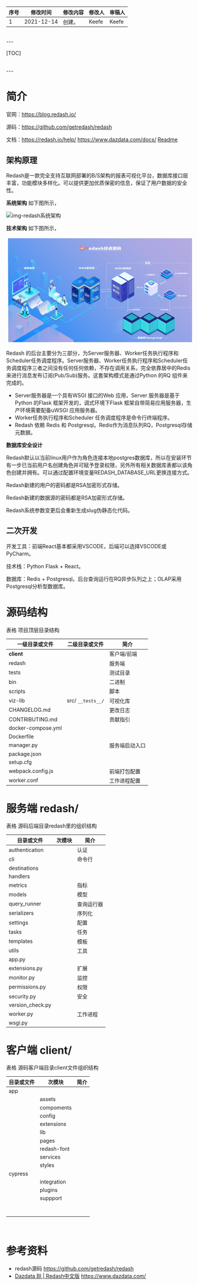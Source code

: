 | 序号 | 修改时间   | 修改内容 | 修改人 | 审稿人 |
| ---- | ---------- | -------- | ------ | ------ |
| 1    | 2021-12-14 | 创建。   | Keefe  | Keefe  |









<br>
---



[TOC]



<br>
---

# 简介

官网：https://blog.redash.io/

源码：https://github.com/getredash/redash

文档：https://redash.io/help/   https://www.dazdata.com/docs/    [Readme](https://github.com/getredash/redash#readme)



## 架构原理

Redash是一款完全支持互联网部署的B/S架构的报表可视化平台，数据库接口层丰富，功能模块多样化。可以提供更加优质保密的信息，保证了用户数据的安全性。

**系统架构**   如下图所示，

![img-redash系统架构](https://www.dazdata.com/docs/assets/jg.jpg)



**技术架构**  如下图所示，

![image-redash技术架构](../../media/ai/dv_redash_001.png)

Redash 的后台主要分为三部分，为Server服务器、Worker任务执行程序和Scheduler任务调度程序。Server服务器、Worker任务执行程序和Scheduler任务调度程序三者之间没有任何任何依赖，不存在调用关系，完全依靠居中的Redis 来进行消息发布订阅(Pub/Sub)服务。这套架构模式是通过Python 的RQ 组件来完成的。

* Server服务器是一个具有WSGI 接口的Web 应用，Server 服务器是基于Python 的Flask 框架开发的，调式环境下Flask 框架自带简易应用服务器，生产环境需要配备uWSGI 应用服务器。
* Worker任务执行程序和Scheduler 任务调度程序是命令行终端程序。
* Redash 依赖 Redis 和 Postgresql。Redis作为消息队列RQ，Postgresql存储元数据。



**数据库安全设计**

Redash默认以当前linux用户作为角色连接本地postgres数据库，所以在安装环节有一步已当前用户名创建角色并可赋予登录权限，另外所有相关数据库表都以该角色创建并拥有。可以通过配置环境变量REDASH_DATABASE_URL更换连接方式。

Redash新建的用户的密码都是RSA加密形式存储。

Redash新建的数据源的密码都是RSA加密形式存储。

Redash系统参数变更后会重新生成slug伪静态化代码。



## 二次开发

开发工具：前端React基本都采用VSCODE，后端可以选择VSCODE或PyCharm。

技术栈：Python Flask + React。

数据库：Redis + Postgresql。后台查询运行在RQ异步队列之上；OLAP采用Postgresql分析型数据库。





# 源码结构

表格  项目顶层目录结构

| 一级目录或文件     | 二级目录或文件    | 简介           |
| ------------------ | ----------------- | -------------- |
| **client**         |                   | 客户端/前端    |
| redash             |                   | 服务端         |
| tests              |                   | 测试目录       |
| bin                |                   | 二进制         |
| scripts            |                   | 脚本           |
| viz-lib            | src/ `__tests__/` | 可视化库       |
| CHANGELOG.md       |                   | 更改日志       |
| CONTRIBUTING.md    |                   | 贡献指引       |
| docker-compose.yml |                   |                |
| Dockerfile         |                   |                |
| manager.py         |                   | 服务端启动入口 |
| package.json       |                   |                |
| setup.cfg          |                   |                |
| webpack.config.js  |                   | 前端打包配置   |
| worker.conf        |                   | 工作进程配置   |



# 服务端 redash/

表格  源码后端目录redash里的组织结构

| 目录或文件       | 次模块 | 简介       |
| ---------------- | ------ | ---------- |
| authentication   |        | 认证       |
| cli              |        | 命令行     |
| destinations     |        |            |
| handlers         |        |            |
| metrics          |        | 指标       |
| models           |        | 模型       |
| query_runner     |        | 查询运行器 |
| serializers      |        | 序列化     |
| settings         |        | 配置       |
| tasks            |        | 任务       |
| templates        |        | 模板       |
| utils            |        | 工具       |
| app.py           |        |            |
| extensions.py    |        | 扩展       |
| monitor.py       |        | 监控       |
| permissions.py   |        | 权限       |
| security.py      |        | 安全       |
| version_check.py |        |            |
| worker.py        |        | 工作进程   |
| wsgi.py          |        |            |



# 客户端 client/

表格  源码客户端目录client文件组织结构

| 目录或文件 | 次模块      | 简介 |
| ---------- | ----------- | ---- |
| app        |             |      |
|            | assets      |      |
|            | compoments  |      |
|            | config      |      |
|            | extensions  |      |
|            | lib         |      |
|            | pages       |      |
|            | redash-font |      |
|            | services    |      |
|            | styles      |      |
| cypress    |             |      |
|            | integration |      |
|            | plugins     |      |
|            | suppport    |      |
|            |             |      |
|            |             |      |
|            |             |      |
|            |             |      |
|            |             |      |
|            |             |      |
|            |             |      |



<br>

# 参考资料

* redash源码  https://github.com/getredash/redash
* [Dazdata BI | Redash中文版](https://www.dazdata.com/)   https://www.dazdata.com/

